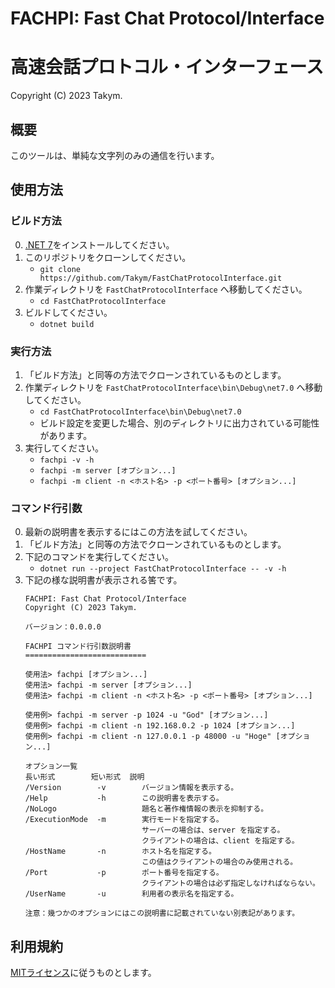 # FACHPI: Fast Chat Protocol/Interface
# 高速会話プロトコル・インターフェース
Copyright (C) 2023 Takym.

## 概要
このツールは、単純な文字列のみの通信を行います。

## 使用方法

### ビルド方法
0. [.NET 7](https://dotnet.microsoft.com/download/dotnet/7.0)をインストールしてください。
1. このリポジトリをクローンしてください。
	* `git clone https://github.com/Takym/FastChatProtocolInterface.git`
2. 作業ディレクトリを `FastChatProtocolInterface` へ移動してください。
	* `cd FastChatProtocolInterface`
3. ビルドしてください。
	* `dotnet build`

### 実行方法
1. 「ビルド方法」と同等の方法でクローンされているものとします。
2. 作業ディレクトリを `FastChatProtocolInterface\bin\Debug\net7.0` へ移動してください。
	* `cd FastChatProtocolInterface\bin\Debug\net7.0`
	* ビルド設定を変更した場合、別のディレクトリに出力されている可能性があります。
3. 実行してください。
	* `fachpi -v -h`
	* `fachpi -m server [オプション...]`
	* `fachpi -m client -n <ホスト名> -p <ポート番号> [オプション...]`

### コマンド行引数
0. 最新の説明書を表示するにはこの方法を試してください。
1. 「ビルド方法」と同等の方法でクローンされているものとします。
2. 下記のコマンドを実行してください。
	* `dotnet run --project FastChatProtocolInterface -- -v -h`
3. 下記の様な説明書が表示される筈です。
	```
	FACHPI: Fast Chat Protocol/Interface
	Copyright (C) 2023 Takym.

	バージョン：0.0.0.0

	FACHPI コマンド行引数説明書
	===========================

	使用法> fachpi [オプション...]
	使用法> fachpi -m server [オプション...]
	使用法> fachpi -m client -n <ホスト名> -p <ポート番号> [オプション...]

	使用例> fachpi -m server -p 1024 -u "God" [オプション...]
	使用例> fachpi -m client -n 192.168.0.2 -p 1024 [オプション...]
	使用例> fachpi -m client -n 127.0.0.1 -p 48000 -u "Hoge" [オプション...]

	オプション一覧
	長い形式        短い形式  説明
	/Version        -v        バージョン情報を表示する。
	/Help           -h        この説明書を表示する。
	/NoLogo                   題名と著作権情報の表示を抑制する。
	/ExecutionMode  -m        実行モードを指定する。
	                          サーバーの場合は、server を指定する。
	                          クライアントの場合は、client を指定する。
	/HostName       -n        ホスト名を指定する。
	                          この値はクライアントの場合のみ使用される。
	/Port           -p        ポート番号を指定する。
	                          クライアントの場合は必ず指定しなければならない。
	/UserName       -u        利用者の表示名を指定する。

	注意：幾つかのオプションにはこの説明書に記載されていない別表記があります。
	```

## 利用規約
[MITライセンス](./LICENSE.md)に従うものとします。
